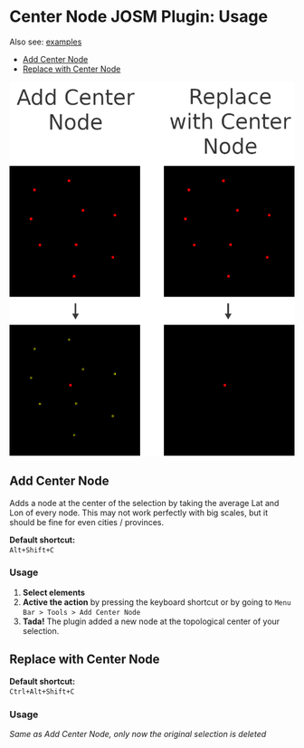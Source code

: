 # Center Node JOSM Plugin: Usage

Also see: [examples](EXAMPLES.md)

* [Add Center Node](#add-center-node)
* [Replace with Center Node](#replace-with-center-node)

![demonstration screenshots of the two actions](images/combined.png "Demo screenshots")

## Add Center Node

Adds a node at the center of the selection by taking the average Lat and Lon of every node.
This may not work perfectly with big scales, but it should be fine for even cities / provinces.

**Default shortcut:**  
```Alt+Shift+C```

### Usage
1. **Select elements**
2. **Active the action** by pressing the keyboard shortcut or by going to ```Menu Bar > Tools > Add Center Node```
3. **Tada!** The plugin added a new node at the topological center of your selection.


## Replace with Center Node

**Default shortcut:**  
```Ctrl+Alt+Shift+C```

### Usage
*Same as Add Center Node, only now the original selection is deleted*
